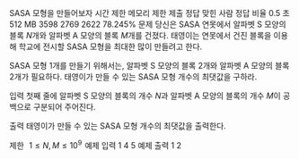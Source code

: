 SASA 모형을 만들어보자
시간 제한	메모리 제한	제출	정답	맞힌 사람	정답 비율
0.5 초	512 MB	3598	2769	2622	78.245%
문제
당신은 SASA 연못에서 알파벳 S 모양의 블록 
$N$개와 알파벳 A 모양의 블록 
$M$개를 건졌다. 태영이는 연못에서 건진 블록을 이용해 학교에 전시할 SASA 모형을 최대한 많이 만들려고 한다.

SASA 모형 
$1$개를 만들기 위해서는, 알파벳 S 모양의 블록 
$2$개와 알파벳 A 모양의 블록 
$2$개가 필요하다. 태영이가 만들 수 있는 SASA 모형 개수의 최댓값을 구하라.

입력
첫째 줄에 알파벳 S 모양의 블록의 개수 
$N$과 알파벳 A 모양의 블록의 개수 
$M$이 공백으로 구분되어 주어진다.

출력
태영이가 만들 수 있는 SASA 모형 개수의 최댓값을 출력한다.

제한
 
$1 \leq N, M \leq 10^9$ 
예제 입력 1 
4 5
예제 출력 1 
2